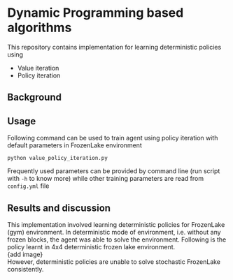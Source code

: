 # Dynamic Programming based algorithms
This repository contains implementation for learning deterministic policies using
- Value iteration
- Policy iteration
## Background

## Usage
Following command can be used to train agent using policy iteration with default parameters in FrozenLake environment
```
python value_policy_iteration.py
```
Frequently used parameters can be provided by command line (run script with `-h` to know more) while other training parameters are read from `config.yml` file

## Results and discussion
This implementation involved learning deterministic policies for FrozenLake (gym) environment. In deterministic mode of environment, i.e. without any frozen blocks, the agent was able to solve the environment. Following is the policy learnt in 4x4 deterministic frozen lake environment.  
{add image}  
However, deterministic policies are unable to solve stochastic FrozenLake consistently.
